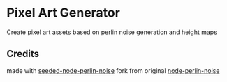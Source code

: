 # Pixel Art Generator

Create pixel art assets based on perlin noise generation and height maps

## Credits
made with [seeded-node-perlin-noise](https://github.com/aramperes/seeded-node-perlin-noise) fork from original [node-perlin-noise](https://github.com/andrewrk/node-perlin-noise)
